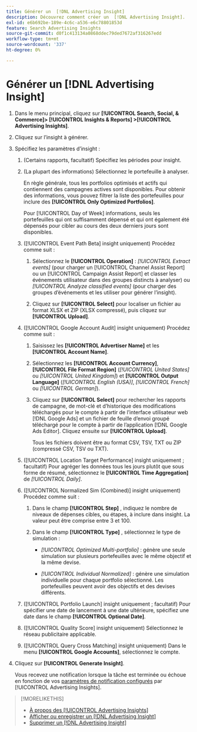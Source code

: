 ```yaml
---
title: Générer un  [!DNL Advertising Insight]
description: Découvrez comment créer un  [!DNL Advertising Insight].
exl-id: e6b692be-189e-4c6c-a536-e6c78801853d
feature: Search Advertising Insights
source-git-commit: d0f1c413134a0868ddec79ded7672af316267edd
workflow-type: tm+mt
source-wordcount: '337'
ht-degree: 0%

---
```


# Générer un [!DNL Advertising Insight]

1. Dans le menu principal, cliquez sur **[!UICONTROL Search, Social, & Commerce]> [!UICONTROL Insights & Reports] >[!UICONTROL Advertising Insights]**.

2. Cliquez sur l’insight à générer.

3. Spécifiez les paramètres d’insight :

   1. (Certains rapports, facultatif) Spécifiez les périodes pour insight.

   2. (La plupart des informations) Sélectionnez le portefeuille à analyser.

      En règle générale, tous les portfolios optimisés et actifs qui contiennent des campagnes actives sont disponibles. Pour obtenir des informations, vous pouvez filtrer la liste des portefeuilles pour inclure des **[!UICONTROL Only Optimized Portfolios]**.

      Pour [!UICONTROL Day of Week] informations, seuls les portefeuilles qui ont suffisamment dépensé et qui ont également été dépensés pour cibler au cours des deux derniers jours sont disponibles.

   3. ([!UICONTROL Event Path Beta] insight uniquement) Procédez comme suit :

      1. Sélectionnez le **[!UICONTROL Operation]** : *[!UICONTROL Extract events]* (pour charger un [!UICONTROL Channel Assist Report] ou un [!UICONTROL Campaign Assist Report] et classer les événements utilisateur dans des groupes distincts à analyser) ou *[!UICONTROL Analyze classified events]* (pour charger des groupes d’événements et les utiliser pour générer l’insight).

      1. Cliquez sur **[!UICONTROL Select]** pour localiser un fichier au format XLSX et ZIP (XLSX compressé), puis cliquez sur **[!UICONTROL Upload]**.

   4. ([!UICONTROL Google Account Audit] insight uniquement) Procédez comme suit :

      1. Saisissez les **[!UICONTROL Advertiser Name]** et les **[!UICONTROL Account Name]**.

      1. Sélectionnez les **[!UICONTROL Account Currency]**, **[!UICONTROL File Format Region]** (*[!UICONTROL United States]* ou *[!UICONTROL United Kingdom]*) et **[!UICONTROL Output Language]** (*[!UICONTROL English (USA)]*, *[!UICONTROL French]* ou *[!UICONTROL German]*).

      1. Cliquez sur **[!UICONTROL Select]** pour rechercher les rapports de campagne, de mot-clé et d’historique des modifications téléchargés pour le compte à partir de l’interface utilisateur web [!DNL Google Ads] et un fichier de feuille d’envoi groupé téléchargé pour le compte à partir de l’application [!DNL Google Ads Editor]. Cliquez ensuite sur **[!UICONTROL Upload]**.

         Tous les fichiers doivent être au format CSV, TSV, TXT ou ZIP (compressé CSV, TSV ou TXT).

   5. ([!UICONTROL Location Target Performance] insight uniquement ; facultatif) Pour agréger les données tous les jours plutôt que sous forme de résumé, sélectionnez le **[!UICONTROL Time Aggregation]** de *[!UICONTROL Daily]*.

   6. ([!UICONTROL Normalized Sim (Combined)] insight uniquement) Procédez comme suit :

      1. Dans le champ **[!UICONTROL Step]** , indiquez le nombre de niveaux de dépenses cibles, ou étapes, à inclure dans insight. La valeur peut être comprise entre 3 et 100.

      1. Dans le champ **[!UICONTROL Type]** , sélectionnez le type de simulation :

         * *[!UICONTROL Optimized Multi-portfolio]* : génère une seule simulation sur plusieurs portefeuilles avec le même objectif et la même devise.

         * *[!UICONTROL Individual Normalized]* : génère une simulation individuelle pour chaque portfolio sélectionné. Les portefeuilles peuvent avoir des objectifs et des devises différents.

   7. ([!UICONTROL Portfolio Launch] insight uniquement ; facultatif) Pour spécifier une date de lancement à une date ultérieure, spécifiez une date dans le champ **[!UICONTROL Optional Date]**.

   8. ([!UICONTROL Quality Score] insight uniquement) Sélectionnez le réseau publicitaire applicable.

   9. ([!UICONTROL Query Cross Matching] insight uniquement) Dans le menu **[!UICONTROL Google Accounts]**, sélectionnez le compte.

4. Cliquez sur **[!UICONTROL Generate Insight]**.

   Vous recevez une notification lorsque la tâche est terminée ou échoue en fonction de vos [&#x200B; paramètres de notification configurés](/help/search-social-commerce/notifications/notification-edit.md) par [!UICONTROL Advertising Insights].

>[!MORELIKETHIS]
>
>* [À propos des [!UICONTROL Advertising Insights]](insight-about.md)
>* [Afficher ou enregistrer un  [!DNL Advertising Insight]](insight-view-save.md)
>* [Supprimer un [!DNL Advertising Insight]](insight-delete.md)
